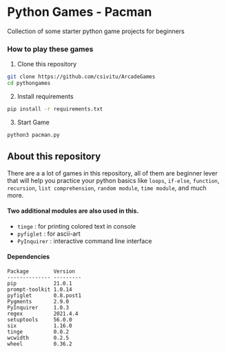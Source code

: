 # Python Games - Pacman

Collection of some starter python game projects for beginners

### How to play these games

1. Clone this repository

```bash
git clone https://github.com/csivitu/ArcadeGames
cd pythongames
```

2. Install requirements

```bash
pip install -r requirements.txt
```

3. Start Game

```bash
python3 pacman.py
```



## About this repository

There are a a lot of games in this repository, all of them are beginner lever that will help you practice your python basics like `loops`, `if-else`, `function`, `recursion`, `list comprehension`, `random module`, `time module`, and much more.

#### Two additional modules are also used in this.

- `tinge` : for printing colored text in console
- `pyfiglet` : for ascii-art
- `PyInquirer` : interactive command line interface

#### Dependencies

```
Package        Version
-------------- ---------
pip            21.0.1
prompt-toolkit 1.0.14
pyfiglet       0.8.post1
Pygments       2.9.0
PyInquirer     1.0.3
regex          2021.4.4
setuptools     56.0.0
six            1.16.0
tinge          0.0.2
wcwidth        0.2.5
wheel          0.36.2
```
